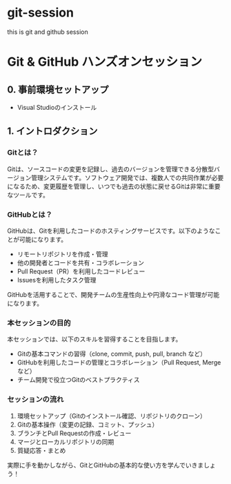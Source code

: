 # git-session
this is git and github session

# Git & GitHub ハンズオンセッション

## 0. 事前環境セットアップ

- Visual Studioのインストール

## 1. イントロダクション

### Gitとは？
Gitは、ソースコードの変更を記録し、過去のバージョンを管理できる分散型バージョン管理システムです。ソフトウェア開発では、複数人での共同作業が必要になるため、変更履歴を管理し、いつでも過去の状態に戻せるGitは非常に重要なツールです。

### GitHubとは？
GitHubは、Gitを利用したコードのホスティングサービスです。以下のようなことが可能になります。

- リモートリポジトリを作成・管理
- 他の開発者とコードを共有・コラボレーション
- Pull Request（PR）を利用したコードレビュー
- Issuesを利用したタスク管理

GitHubを活用することで、開発チームの生産性向上や円滑なコード管理が可能になります。

### 本セッションの目的
本セッションでは、以下のスキルを習得することを目指します。

- Gitの基本コマンドの習得（clone, commit, push, pull, branch など）
- GitHubを利用したコードの管理とコラボレーション（Pull Request, Merge など）
- チーム開発で役立つGitのベストプラクティス

### セッションの流れ
1. 環境セットアップ（Gitのインストール確認、リポジトリのクローン）
2. Gitの基本操作（変更の記録、コミット、プッシュ）
3. ブランチとPull Requestの作成・レビュー
4. マージとローカルリポジトリの同期
5. 質疑応答・まとめ

実際に手を動かしながら、GitとGitHubの基本的な使い方を学んでいきましょう！

